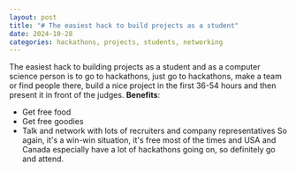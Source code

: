 ```yaml
---
layout: post
title: "# The easiest hack to build projects as a student"
date: 2024-10-28
categories: hackathons, projects, students, networking
---
```


The easiest hack to building projects as a student and as a computer science person is to go to hackathons, just go to hackathons, make a team or find people there, build a nice project in the first 36-54 hours and then present it in front of the judges.
**Benefits**:
- Get free food
- Get free goodies
- Talk and network with lots of recruiters and company representatives
So again, it's a win-win situation, it's free most of the times and USA and Canada especially have a lot of hackathons going on, so definitely go and attend.